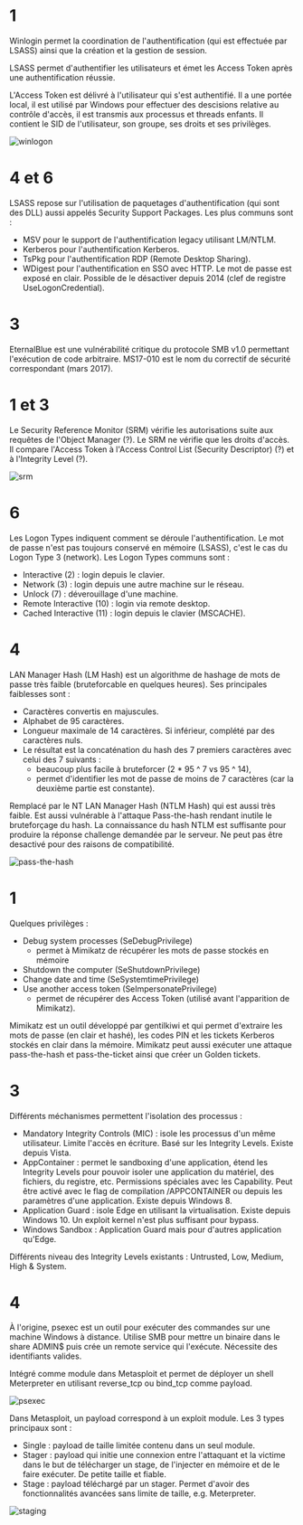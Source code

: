# 1

Winlogin permet la coordination de l'authentification (qui est effectuée par LSASS) ainsi que la création et la gestion de session.

LSASS permet d'authentifier les utilisateurs et émet les Access Token après une authentification réussie.

L'Access Token est délivré à l'utilisateur qui s'est authentifié. Il a une portée local, il est utilisé par Windows pour effectuer des descisions relative au contrôle d'accès, il est transmis aux processus et threads enfants. Il contient le SID de l'utilisateur, son groupe, ses droits et ses privilèges.

![winlogon](https://github.com/nyg/cs-notes/raw/master/SOS/windows/winlogon.png)

# 4 et 6

LSASS repose sur l'utilisation de paquetages d'authentification (qui sont des DLL) aussi appelés Security Support Packages. Les plus communs sont :

* MSV pour le support de l'authentification legacy utilisant LM/NTLM.
* Kerberos pour l'authentification Kerberos.
* TsPkg pour l'authentification RDP (Remote Desktop Sharing).
* WDigest pour l'authentification en SSO avec HTTP. Le mot de passe est exposé en clair. Possible de le désactiver depuis 2014 (clef de registre UseLogonCredential).

# 3

EternalBlue est une vulnérabilité critique du protocole SMB v1.0 permettant l'exécution de code arbitraire. MS17-010 est le nom du correctif de sécurité correspondant (mars 2017).

# 1 et 3

Le Security Reference Monitor (SRM) vérifie les autorisations suite aux requêtes de l'Object Manager (?). Le SRM ne vérifie que les droits d'accès. Il compare l'Access Token à l'Access Control List (Security Descriptor) (?) et à l'Integrity Level (?).

![srm](https://github.com/nyg/cs-notes/raw/master/SOS/windows/srm.png)

# 6

Les Logon Types indiquent comment se déroule l'authentification. Le mot de passe n'est pas toujours conservé en mémoire (LSASS), c'est le cas du Logon Type 3 (network). Les Logon Types communs sont :

* Interactive (2) : login depuis le clavier.
* Network (3) : login depuis une autre machine sur le réseau.
* Unlock (7) : déverouillage d'une machine.
* Remote Interactive (10) : login via remote desktop.
* Cached Interactive (11) : login depuis le clavier (MSCACHE).

# 4

LAN Manager Hash (LM Hash) est un algorithme de hashage de mots de passe très faible (bruteforcable en quelques heures). Ses principales faiblesses sont :

* Caractères convertis en majuscules.
* Alphabet de 95 caractères.
* Longueur maximale de 14 caractères. Si inférieur, complété par des caractères nuls.
* Le résultat est la concaténation du hash des 7 premiers caractères avec celui des 7 suivants :
    * beaucoup plus facile à bruteforcer (2 * 95 ^ 7 vs 95 ^ 14),
    * permet d'identifier les mot de passe de moins de 7 caractères (car la deuxième partie est constante).

Remplacé par le NT LAN Manager Hash (NTLM Hash) qui est aussi très faible. Est aussi vulnérable à l'attaque Pass-the-hash rendant inutile le bruteforçage du hash. La connaissance du hash NTLM est suffisante pour produire la réponse challenge demandée par le serveur. Ne peut pas être desactivé pour des raisons de compatibilité.

![pass-the-hash](https://github.com/nyg/cs-notes/raw/master/SOS/windows/pass-the-hash.png)

# 1

Quelques privilèges :

* Debug system processes (SeDebugPrivilege)
    * permet à Mimikatz de récupérer les mots de passe stockés en mémoire
* Shutdown the computer (SeShutdownPrivilege)
* Change date and time (SeSystemtimePrivilege)
* Use another access token (SeImpersonatePrivilege)
    * permet de récupérer des Access Token (utilisé avant l'apparition de Mimikatz).

Mimikatz est un outil développé par gentilkiwi et qui permet d'extraire les mots de passe (en clair et hashé), les codes PIN et les tickets Kerberos stockés en clair dans la mémoire. Mimikatz peut aussi exécuter une attaque pass-the-hash et pass-the-ticket ainsi que créer un Golden tickets.

# 3

Différents méchanismes permettent l'isolation des processus :

* Mandatory Integrity Controls (MIC) : isole les processus d'un même utilisateur. Limite l'accès en écriture. Basé sur les Integrity Levels. Existe depuis Vista.
* AppContainer : permet le sandboxing d'une application, étend les Integrity Levels pour pouvoir isoler une application du matériel, des fichiers, du registre, etc. Permissions spéciales avec les Capability. Peut être activé avec le flag de compilation /APPCONTAINER ou depuis les paramètres d'une application. Existe depuis Windows 8.
* Application Guard : isole Edge en utilisant la virtualisation. Existe depuis Windows 10. Un exploit kernel n'est plus suffisant pour bypass.
* Windows Sandbox : Application Guard mais pour d'autres application qu'Edge.

Différents niveau des Integrity Levels existants : Untrusted, Low, Medium, High & System.

# 4

À l'origine, psexec est un outil pour exécuter des commandes sur une machine Windows à distance. Utilise SMB pour mettre un binaire dans le share ADMIN$ puis crée un remote service qui l'exécute. Nécessite des identifiants valides.

Intégré comme module dans Metasploit et permet de déployer un shell Meterpreter en utilisant reverse_tcp ou bind_tcp comme payload.

![psexec](https://github.com/nyg/cs-notes/raw/master/SOS/windows/psexec.png)

Dans Metasploit, un payload correspond à un exploit module. Les 3 types principaux sont :

* Single : payload de taille limitée contenu dans un seul module.
* Stager : payload qui initie une connexion entre l'attaquant et la victime dans le but de télécharger un stage, de l'injecter en mémoire et de le faire exécuter. De petite taille et fiable.
* Stage : payload téléchargé par un stager. Permet d'avoir des fonctionnalités avancées sans limite de taille, e.g. Meterpreter.

![staging](https://github.com/nyg/cs-notes/raw/master/SOS/windows/staging.png)
